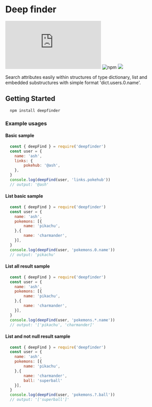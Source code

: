 # Deep finder

![GitHub](https://img.shields.io/github/license/parada3desu/deepfinder.js)
![npm](https://img.shields.io/npm/v/deepfinder)
![](https://github.com/parada3desu/deepfinder.js/workflows/tests/badge.svg)


Search attributes easily within structures of type dictionary, list and embedded substructures with simple format 'dict.users.0.name'.

## Getting Started

```Shell
  npm install deepfinder
```

### Example usages

#### Basic sample

```javascript
  const { deepFind } = require('deepfinder')
  const user = {
    name: 'ash',
    links: {
        pokehub: '@ash',
    },
  }
  console.log(deepFind(user, 'links.pokehub'))
  // output: '@ash'
```

#### List basic sample

```javascript
  const { deepFind } = require('deepfinder')
  const user = {
    name: 'ash',
    pokemons: [{
        name: 'pikachu',
    },{
        name: 'charmander',
    }],
  }
  console.log(deepFind(user, 'pokemons.0.name'))
  // output: 'pikachu'
```

#### List all result sample

```javascript
  const { deepFind } = require('deepfinder')
  const user = {
    name: 'ash',
    pokemons: [{
        name: 'pikachu',
    },{
        name: 'charmander',
    }],
  }
  console.log(deepFind(user, 'pokemons.*.name'))
  // output: '['pikachu', 'charmander]'
```

#### List and not null result sample

```javascript
  const { deepFind } = require('deepfinder')
  const user = {
    name: 'ash',
    pokemons: [{
        name: 'pikachu',
    },{
        name: 'charmander',
        ball: 'superball'
    }],
  }
  console.log(deepFind(user, 'pokemons.?.ball'))
  // output: '['superball']'
```